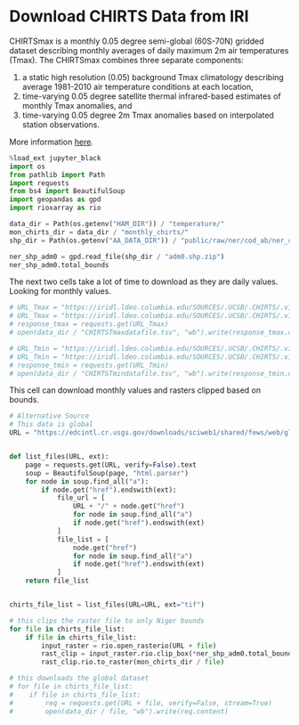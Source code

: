 # Download CHIRTS Data from IRI

CHIRTSmax is a monthly 0.05 degree semi-global (60S-70N) gridded dataset describing monthly averages of daily maximum 2m air temperatures (Tmax). The CHIRTSmax combines three separate components: 

1. a static high resolution (0.05) background Tmax climatology describing average 1981-2010 air temperature conditions at each location, 
2. time-varying 0.05 degree satellite thermal infrared-based estimates of monthly Tmax anomalies, and 
3. time-varying 0.05 degree 2m Tmax anomalies based on interpolated station observations. 

More information [here](https://earlywarning.usgs.gov/fews/product/620).


```python
%load_ext jupyter_black
import os
from pathlib import Path
import requests
from bs4 import BeautifulSoup
import geopandas as gpd
import rioxarray as rio
```


```python
data_dir = Path(os.getenv("HAM_DIR")) / "temperature/"
mon_chirts_dir = data_dir / "monthly_chirts/"
shp_dir = Path(os.getenv("AA_DATA_DIR")) / "public/raw/ner/cod_ab/ner_cod_ab/"
```


```python
ner_shp_adm0 = gpd.read_file(shp_dir / "adm0.shp.zip")
ner_shp_adm0.total_bounds
```

The next two cells take a lot of time to download as they are daily values. Looking for monthly values.


```python
# URL_Tmax = "https://iridl.ldeo.columbia.edu/SOURCES/.UCSB/.CHIRTS/.v1.0/.daily/.global/.0p05/.tmax/X/%280.1E%29%2816E%29RANGEEDGES/Y/%2811.6N%29%2823.6N%29RANGEEDGES/ngridtable/4+ncoltable.html?tabopt.N=5&tabopt.1=text&tabopt.2=text&tabopt.3=text&tabopt.4=text&tabopt.5=blankNaN&NaNmarker=&tabtype=csv&eol=CR-LF+%28DOS%2FWindows%29&filename=datafile.csv"
# URL_Tmax = "https://iridl.ldeo.columbia.edu/SOURCES/.UCSB/.CHIRTS/.v1.0/.daily/.global/.0p05/.tmax/X/%280.1E%29%2816E%29RANGEEDGES/Y/%2811.6N%29%2823.6NN%29RANGEEDGES/T/%281%20Jan%201983%29%2831%20Dec%202016%29RANGEEDGES/T/%281%20Jan%201983%29%2831%20Dec%202016%29RANGEEDGES/[Y+X]datatable.tsv"
# response_tmax = requests.get(URL_Tmax)
# open(data_dir / "CHIRTSTmaxdatafile.tsv", "wb").write(response_tmax.content)
```


```python
# URL_Tmin = "https://iridl.ldeo.columbia.edu/SOURCES/.UCSB/.CHIRTS/.v1.0/.daily/.global/.0p05/.tmin/X/%280.1E%29%2816E%29RANGEEDGES/Y/%2811.6N%29%2823.6N%29RANGEEDGES/ngridtable/4+ncoltable.html?tabopt.N=5&tabopt.1=text&tabopt.2=text&tabopt.3=text&tabopt.4=text&tabopt.5=blankNaN&NaNmarker=&tabtype=csv&eol=CR-LF+%28DOS%2FWindows%29&filename=datafile.csv"
# URL_Tmin = "https://iridl.ldeo.columbia.edu/SOURCES/.UCSB/.CHIRTS/.v1.0/.daily/.global/.0p05/.tmin/X/%280.1E%29%2816E%29RANGEEDGES/Y/%2811.6N%29%2823.6N%29RANGEEDGES/[Y+X]datatable.tsv"
# response_tmin = requests.get(URL_Tmin)
# open(data_dir / "CHIRTSTmindatafile.tsv", "wb").write(response_tmin.content)
```

This cell can download monthly values and rasters clipped based on bounds.


```python
# Alternative Source
# This data is global
URL = "https://edcintl.cr.usgs.gov/downloads/sciweb1/shared/fews/web/global/monthly/chirts/tmax/downloads/monthly/"


def list_files(URL, ext):
    page = requests.get(URL, verify=False).text
    soup = BeautifulSoup(page, "html.parser")
    for node in soup.find_all("a"):
        if node.get("href").endswith(ext):
            file_url = [
                URL + "/" + node.get("href")
                for node in soup.find_all("a")
                if node.get("href").endswith(ext)
            ]
            file_list = [
                node.get("href")
                for node in soup.find_all("a")
                if node.get("href").endswith(ext)
            ]
    return file_list


chirts_file_list = list_files(URL=URL, ext="tif")
```


```python
# this clips the raster file to only Niger bounds
for file in chirts_file_list:
    if file in chirts_file_list:
        input_raster = rio.open_rasterio(URL + file)
        rast_clip = input_raster.rio.clip_box(*ner_shp_adm0.total_bounds)
        rast_clip.rio.to_raster(mon_chirts_dir / file)
```


```python
# this downloads the global dataset
# for file in chirts_file_list:
#    if file in chirts_file_list:
#        req = requests.get(URL + file, verify=False, stream=True)
#        open(data_dir / file, "wb").write(req.content)
```
